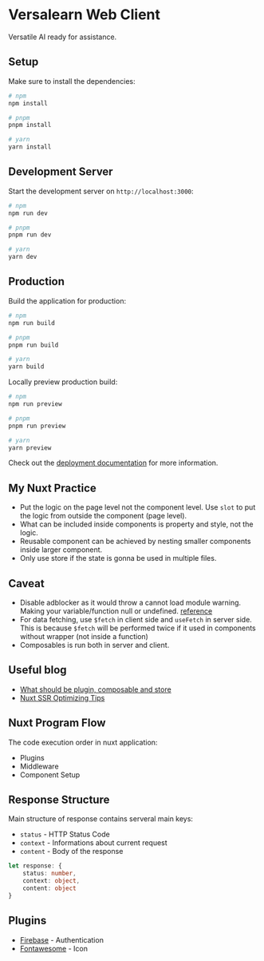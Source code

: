 # Versalearn Web Client
Versatile AI ready for assistance.

## Setup

Make sure to install the dependencies:

```bash
# npm
npm install

# pnpm
pnpm install

# yarn
yarn install
```

## Development Server

Start the development server on `http://localhost:3000`:

```bash
# npm
npm run dev

# pnpm
pnpm run dev

# yarn
yarn dev
```

## Production

Build the application for production:

```bash
# npm
npm run build

# pnpm
pnpm run build

# yarn
yarn build
```

Locally preview production build:

```bash
# npm
npm run preview

# pnpm
pnpm run preview

# yarn
yarn preview
```

Check out the [deployment documentation](https://nuxt.com/docs/getting-started/deployment) for more information.


## My Nuxt Practice
- Put the logic on the page level not the component level. Use `slot` to put the logic from outside the component (page level).
- What can be included inside components is property and style, not the logic.
- Reusable component can be achieved by nesting smaller components inside larger component.
- Only use store if the state is gonna be used in multiple files.


## Caveat
- Disable adblocker as it would throw a cannot load module warning.  Making your variable/function null or undefined. [reference](https://stackoverflow.com/questions/45879671/only-on-firefox-loading-failed-for-the-script-with-source)
- For data fetching, use `$fetch` in client side and `useFetch` in server side. This is because `$fetch` will be performed twice if it used in components without wrapper (not inside a function)
- Composables is run both in server and client.


## Useful blog
- [What should be plugin, composable and store](https://robconery.com/frontend/what-should-be-a-plugin-vs-a-composable-vs-a-store-in-nuxt/)
- [Nuxt SSR Optimizing Tips](https://vueschool.io/articles/vuejs-tutorials/nuxt-ssr-optimizing-tips/)


## Nuxt Program Flow
The code execution order in nuxt application:
- Plugins
- Middleware
- Component Setup


## Response Structure
Main structure of response contains serveral main keys:
- `status` - HTTP Status Code
- `context` - Informations about current request
- `content` - Body of the response

```typescript
let response: {
    status: number,
    context: object,
    content: object
}
```

## Plugins
- [Firebase](https://firebase.google.com/) - Authentication
- [Fontawesome](https://fontawesome.com/) - Icon